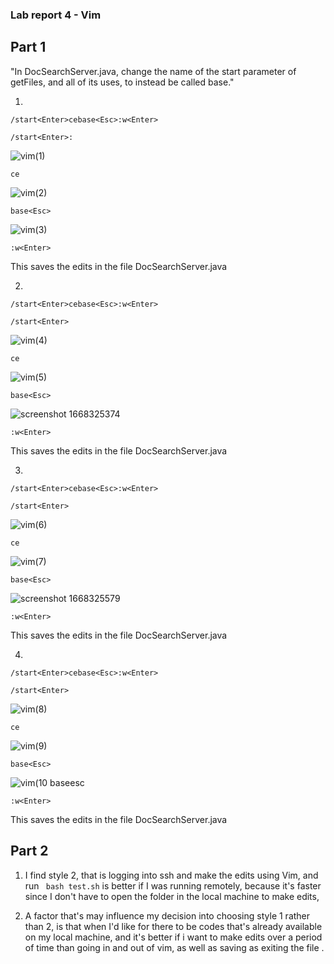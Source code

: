 ### Lab report 4 - Vim ###
## Part 1 ##

"In DocSearchServer.java, change the name of the start parameter of getFiles, and all of its uses, to instead be called base."

1. 
```
/start<Enter>cebase<Esc>:w<Enter>
```
```
/start<Enter>:
```
![vim(1)](https://user-images.githubusercontent.com/114331111/201510683-8bfa7917-0b05-471b-b1e3-68ccf7450a6f.jpg)

```
ce
```
![vim(2)](https://user-images.githubusercontent.com/114331111/201510688-aa179e2e-59dd-4a55-a4d1-1fa2d16e1ce8.jpg)

```
base<Esc>
```
![vim(3)](https://user-images.githubusercontent.com/114331111/201510692-6b42992c-0a87-4042-97ee-6b0601c55103.jpg)

```
:w<Enter>
```
This saves the edits in the file DocSearchServer.java


2. 

```
/start<Enter>cebase<Esc>:w<Enter>
```
```
/start<Enter>
```
![vim(4)](https://user-images.githubusercontent.com/114331111/201510695-2e5f80ed-9492-49d5-a8fa-9b0dfefc0010.jpg)

```
ce
```
![vim(5)](https://user-images.githubusercontent.com/114331111/201510699-c07ec43f-d5ca-48ac-84ed-f7dede75b262.jpg)

```
base<Esc>
```
![screenshot 1668325374](https://user-images.githubusercontent.com/114331111/201511382-e2bb3168-8246-4f76-83fd-e7c9024c9333.jpg)

```
:w<Enter>
```
This saves the edits in the file DocSearchServer.java



3. 

```
/start<Enter>cebase<Esc>:w<Enter>
```
```
/start<Enter>
```
![vim(6)](https://user-images.githubusercontent.com/114331111/201510700-3013373b-a8df-48b9-a3b6-0117efd50033.jpg)

```
ce
```
![vim(7)](https://user-images.githubusercontent.com/114331111/201510706-578a1174-e2bf-46a9-8cd4-f7db27bd9920.jpg)

```
base<Esc>
```
![screenshot 1668325579](https://user-images.githubusercontent.com/114331111/201511519-d0ea8b45-9cf0-47af-88ad-57b70e55a9cd.jpg)

```
:w<Enter>

```
This saves the edits in the file DocSearchServer.java


4. 

```
/start<Enter>cebase<Esc>:w<Enter>
```
```
/start<Enter>
```
![vim(8)](https://user-images.githubusercontent.com/114331111/201510712-c0aaf282-a334-4fb1-bb2f-82b4616a9fdd.jpg)
```
ce
```
![vim(9)](https://user-images.githubusercontent.com/114331111/201510715-c4798673-ee29-4b60-b3af-1a1119c381c1.jpg)

```
base<Esc>
```
![vim(10 baseesc](https://user-images.githubusercontent.com/114331111/201510716-81f241b6-b923-4c94-b3eb-ddf9d6fab2d7.jpg)

```
:w<Enter>

```
This saves the edits in the file DocSearchServer.java

## Part 2 ##

1. I find style 2, that is logging into ssh and make the edits using Vim, and run ```
bash test.sh```
is better if I was running remotely, because it's faster since I don't have to open the folder in the local machine to make edits, 

2. A factor that's may influence my decision into choosing style 1 rather than 2, is that when I'd like for there to be codes that's already available on my local machine, and it's better if i want to make edits over a period of time than going in and out of vim, as well as saving as exiting the file .
